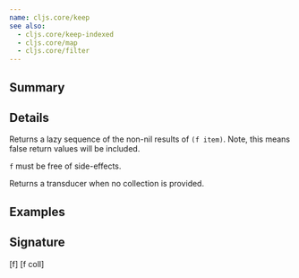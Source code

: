 ```yaml
---
name: cljs.core/keep
see also:
  - cljs.core/keep-indexed
  - cljs.core/map
  - cljs.core/filter
---
```


## Summary

## Details

Returns a lazy sequence of the non-nil results of `(f item)`. Note, this means
false return values will be included.

`f` must be free of side-effects.

Returns a transducer when no collection is provided.

## Examples

## Signature
[f]
[f coll]

